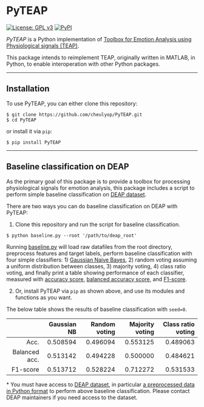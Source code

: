 # PyTEAP

[![License: GPL v3](https://img.shields.io/badge/License-GPLv3-blue.svg)](https://www.gnu.org/licenses/gpl-3.0)
[![PyPI](https://img.shields.io/pypi/v/PyTEAP)](https://pypi.org/project/PyTEAP/)

*PyTEAP* is a Python implementation of [Toolbox for Emotion Analysis using Physiological signals (TEAP)](https://github.com/Gijom/TEAP).

This package intends to reimplement TEAP, originally written in MATLAB, in Python, to enable interoperation with other Python packages.

---

## Installation
To use PyTEAP, you can either clone this repository:
```console
$ git clone https://github.com/cheulyop/PyTEAP.git
$ cd PyTEAP
```
or install it via `pip`:
```console
$ pip install PyTEAP
```

---

## Baseline classification on DEAP
As the primary goal of this package is to provide a toolbox for processing physiological signals for emotion analysis, this package includes a script to perform simple baseline classification on [DEAP dataset](https://www.eecs.qmul.ac.uk/mmv/datasets/deap/).

There are two ways you can do baseline classification on DEAP with PyTEAP:

1) Clone this repository and run the script for baseline classification.

```console
$ python baseline.py --root '/path/to/deap_root'
```

Running [baseline.py](https://github.com/cheulyop/PyTEAP/blob/master/baseline.py) will load raw datafiles from the root directory, preprocess features and target labels, perform baseline classification with four simple classifiers: 1) [Gaussian Naive Bayes](https://scikit-learn.org/stable/modules/generated/sklearn.naive_bayes.GaussianNB.html), 2) random voting assuming a uniform distribution between classes, 3) majority voting, 4) class ratio voting, and finally print a table showing performance of each classifier, measured with [accuracy score](https://scikit-learn.org/stable/modules/model_evaluation.html#accuracy-score), [balanced accuracy score](https://scikit-learn.org/stable/modules/model_evaluation.html#balanced-accuracy-score), and [F1-score](https://scikit-learn.org/stable/modules/model_evaluation.html#precision-recall-f-measure-metrics).

2) Or, install PyTEAP via `pip` as shown above, and use its modules and functions as you want.

The below table shows the results of baseline classification with `seed=0`.

|               | Gaussian NB | Random voting | Majority voting | Class ratio voting |
|--------------:|------------:|--------------:|----------------:|-------------------:|
| Acc.          |    0.508594 |      0.496094 |        0.553125 |           0.489063 |
| Balanced acc. |    0.513142 |      0.494228 |        0.500000 |           0.484621 |
| F1-score      |    0.513712 |      0.528224 |        0.712272 |           0.531533 |

\* You must have access to [DEAP dataset](https://www.eecs.qmul.ac.uk/mmv/datasets/deap/), in particular [a preprocessed data in Python format](https://www.eecs.qmul.ac.uk/mmv/datasets/deap/download.html) to perform above baseline classification. Please contact DEAP maintainers if you need access to the dataset.
